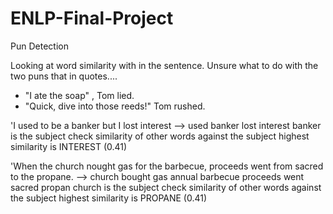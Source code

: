 # ENLP-Final-Project
Pun Detection 

Looking at word similarity with in the sentence. 
Unsure what to do with the two puns that in quotes.... 
  - "I ate the soap" , Tom lied.
  - "Quick, dive into those reeds!" Tom rushed. 

'I used to be a banker but I lost interest --> used banker lost interest
	banker is the subject
	check similarity of other words against the subject
		highest similarity is INTEREST (0.41) 
		
	
'When the church nought gas for the barbecue, proceeds went from sacred to the propane. --> church bought gas annual barbecue proceeds went sacred propan
	church is the subject
	check similarity of other words against the subject
		highest similarity is PROPANE (0.41) 



